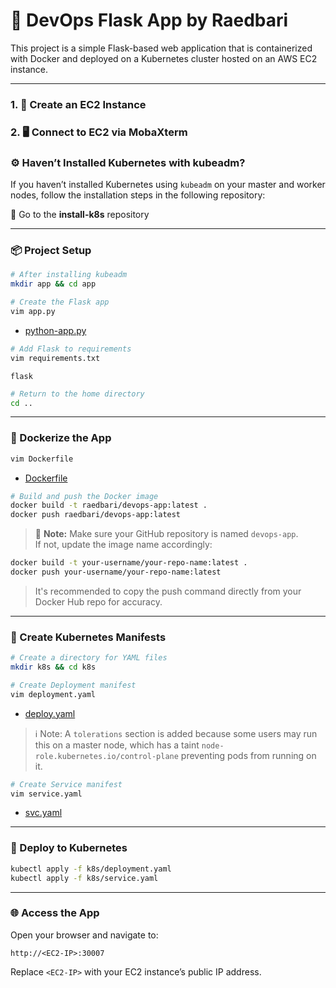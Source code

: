 # 🚀 DevOps Flask App by Raedbari

This project is a simple Flask-based web application that is containerized with Docker and deployed on a Kubernetes cluster hosted on an AWS EC2 instance.

---

### 1. 🔧 Create an EC2 Instance

### 2. 🖥️ Connect to EC2 via MobaXterm

### ⚙️ Haven’t Installed Kubernetes with kubeadm?

If you haven’t installed Kubernetes using `kubeadm` on your master and worker nodes, follow the installation steps in the following repository:

🔗 Go to the **install-k8s** repository

---

### 📦 Project Setup

```bash
# After installing kubeadm
mkdir app && cd app

# Create the Flask app
vim app.py
```

- [python-app.py](./app/app.py)

```bash
# Add Flask to requirements
vim requirements.txt
```

```
flask
```

```bash
# Return to the home directory
cd ..
```

---

### 🐳 Dockerize the App

```bash
vim Dockerfile
```

- [Dockerfile](./Dockerfile)

```bash
# Build and push the Docker image
docker build -t raedbari/devops-app:latest .
docker push raedbari/devops-app:latest
```

> 🔹 **Note:** Make sure your GitHub repository is named `devops-app`.  
> If not, update the image name accordingly:

```bash
docker build -t your-username/your-repo-name:latest .
docker push your-username/your-repo-name:latest
```

> It's recommended to copy the push command directly from your Docker Hub repo for accuracy.

---

### 📂 Create Kubernetes Manifests

```bash
# Create a directory for YAML files
mkdir k8s && cd k8s

# Create Deployment manifest
vim deployment.yaml
```

- [deploy.yaml](./k8s/deploy.yaml)

> ℹ️ Note: A `tolerations` section is added because some users may run this on a master node, which has a taint `node-role.kubernetes.io/control-plane` preventing pods from running on it.

```bash
# Create Service manifest
vim service.yaml
```

- [svc.yaml](./k8s/service.yaml)

---

### 🚀 Deploy to Kubernetes

```bash
kubectl apply -f k8s/deployment.yaml
kubectl apply -f k8s/service.yaml
```

---

### 🌐 Access the App

Open your browser and navigate to:

```
http://<EC2-IP>:30007
```

Replace `<EC2-IP>` with your EC2 instance’s public IP address.
